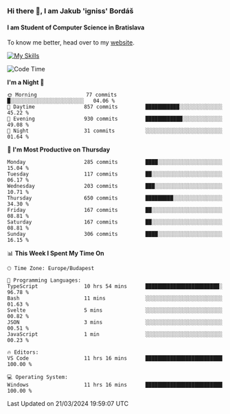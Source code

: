 ### Hi there 👋, I am Jakub 'igniss' Bordáš

#### I am Student of Computer Science in Bratislava
To know me better, head over to my [website](https://bordas.sk).

[![My Skills](https://skillicons.dev/icons?i=js,html,css,figma,svelte,java,kotlin,python,postgresql,typescript,nest,nodejs)](https://bordas.sk)


<!--START_SECTION:waka-->
![Code Time](http://img.shields.io/badge/Code%20Time-1%2C445%20hrs%2040%20mins-blue)

**I'm a Night 🦉** 

```text
🌞 Morning                77 commits          █░░░░░░░░░░░░░░░░░░░░░░░░   04.06 % 
🌆 Daytime                857 commits         ███████████░░░░░░░░░░░░░░   45.22 % 
🌃 Evening                930 commits         ████████████░░░░░░░░░░░░░   49.08 % 
🌙 Night                  31 commits          ░░░░░░░░░░░░░░░░░░░░░░░░░   01.64 % 
```
📅 **I'm Most Productive on Thursday** 

```text
Monday                   285 commits         ████░░░░░░░░░░░░░░░░░░░░░   15.04 % 
Tuesday                  117 commits         ██░░░░░░░░░░░░░░░░░░░░░░░   06.17 % 
Wednesday                203 commits         ███░░░░░░░░░░░░░░░░░░░░░░   10.71 % 
Thursday                 650 commits         █████████░░░░░░░░░░░░░░░░   34.30 % 
Friday                   167 commits         ██░░░░░░░░░░░░░░░░░░░░░░░   08.81 % 
Saturday                 167 commits         ██░░░░░░░░░░░░░░░░░░░░░░░   08.81 % 
Sunday                   306 commits         ████░░░░░░░░░░░░░░░░░░░░░   16.15 % 
```


📊 **This Week I Spent My Time On** 

```text
🕑︎ Time Zone: Europe/Budapest

💬 Programming Languages: 
TypeScript               10 hrs 54 mins      ████████████████████████░   96.78 % 
Bash                     11 mins             ░░░░░░░░░░░░░░░░░░░░░░░░░   01.63 % 
Svelte                   5 mins              ░░░░░░░░░░░░░░░░░░░░░░░░░   00.82 % 
JSON                     3 mins              ░░░░░░░░░░░░░░░░░░░░░░░░░   00.51 % 
JavaScript               1 min               ░░░░░░░░░░░░░░░░░░░░░░░░░   00.23 % 

🔥 Editors: 
VS Code                  11 hrs 16 mins      █████████████████████████   100.00 % 

💻 Operating System: 
Windows                  11 hrs 16 mins      █████████████████████████   100.00 % 
```


 Last Updated on 21/03/2024 19:59:07 UTC
<!--END_SECTION:waka-->

